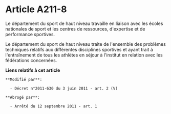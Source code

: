 # Article A211-8

Le département du sport de haut niveau travaille en liaison avec les écoles nationales de sport et les centres de ressources,
d'expertise et de performance sportives.

Le département du sport de haut niveau traite de l'ensemble des problèmes techniques relatifs aux différentes disciplines
sportives et ayant trait à l'entraînement de tous les athlètes en séjour à l'institut en relation avec les fédérations
concernées.

**Liens relatifs à cet article**

	**Modifié par**:

	  - Décret n°2011-630 du 3 juin 2011 - art. 2 (V)

	**Abrogé par**:

	  - Arrêté du 12 septembre 2011 - art. 1
